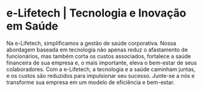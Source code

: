 # e-Lifetech | Tecnologia e Inovação em Saúde
Na e-Lifetech, simplificamos a gestão de saúde corporativa. Nossa abordagem baseada em tecnologia não apenas reduz o afastamento de funcionários, mas também corta os custos associados, fortalece a saúde financeira de sua empresa e, o mais importante, eleva o bem-estar de seus colaboradores.
Com a e-Lifetech, a tecnologia e a saúde caminham juntas, e os custos são reduzidos para impulsionar seu sucesso. Junte-se a nós e transforme sua empresa em um modelo de eficiência e bem-estar.

